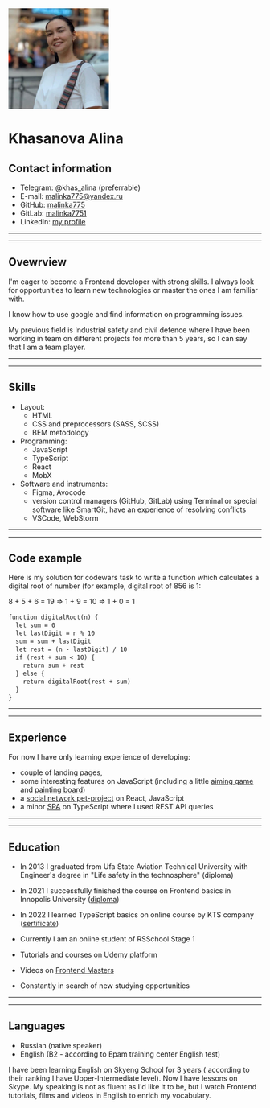 <img src="./src/photo1.jpg" width="200px" border-radius="100%" overflow="hidden"/>

# Khasanova Alina

## Contact information

- Telegram: @khas_alina (preferrable)
- E-mail: malinka775@yandex.ru
- GitHub: [malinka775](https://github.com/malinka775)
- GitLab: [malinka7751](https://gitlab.com/malinka7751)
- LinkedIn: [my profile](https://www.linkedin.com/in/alina-khasanova-b9a4061ba/)

******
******

## Ovewrview

I'm eager to become a Frontend developer with strong skills.
I always look for opportunities to learn new technologies or master the ones I am familiar with.

I know how to use google and find information on programming issues.

My previous field is Industrial safety and civil defence where I have been working in team on different projects for more than 5 years, so I can say that I am a team player.

********
********

## Skills

- Layout:
    - HTML
    - CSS and preprocessors (SASS, SCSS)
    - BEM metodology
- Programming:
    - JavaScript
    - TypeScript
    - React
    - MobX
- Software and instruments:
    - Figma, Avocode
    - version control managers (GitHub, GitLab) using Terminal or special software like SmartGit, have an experience of resolving conflicts
    - VSCode, WebStorm

******
******

## Code example

Here is my solution for codewars task to write a function which calculates a digital root of number (for example, digital root of 856 is 1:

8 + 5 + 6 = 19   =>   1 + 9 = 10   =>   1 + 0 = 1
```
function digitalRoot(n) {
  let sum = 0
  let lastDigit = n % 10
  sum = sum + lastDigit
  let rest = (n - lastDigit) / 10
  if (rest + sum < 10) {
    return sum + rest
  } else {
    return digitalRoot(rest + sum)
  }
}
```

******
******

## Experience

For now I have only learning experience of developing:
- couple of landing pages, 
- some interesting features on JavaScript (including a little [aiming game](https://github.com/malinka775/js_features/tree/master/05-aim-game-sources) and [painting board](https://github.com/malinka775/js_features/tree/master/04-board-sources))
- a [social network pet-project](https://gitlab.com/malinka7751/khasanova_alina_pcs_frontend_21_09_homeworks/-/tree/my_final_project) on React, JavaScript
- a minor [SPA](https://github.com/malinka775/kts-front-winter-2022) on TypeScript where I used REST API queries

********
********

## Education

* In 2013 I graduated from Ufa State Aviation Technical University with Engineer's degree in "Life safety in the technosphere" (diploma)

* In 2021 I successfully finished the course on Frontend basics in Innopolis University ([diploma](./src/InnopolisDiploma.pdf))

* In 2022 I learned TypeScript basics on online course by KTS company ([sertificate](./src/KTSsertificate.pdf))

* Currently I am an online student of RSSchool Stage 1

* Tutorials and courses on Udemy platform

* Videos on [Frontend Masters](https://frontendmasters.com/)

* Constantly in search of new studying opportunities

********
********

## Languages

* Russian (native speaker)
* English (B2 - according to Epam training center English test)

I have been learning English on Skyeng School for 3 years ( according to their ranking I have Upper-Intermediate level). Now I have lessons on Skype. My speaking is not as fluent as I'd like it to be, but I watch Frontend tutorials, films and videos in English to enrich my vocabulary.



